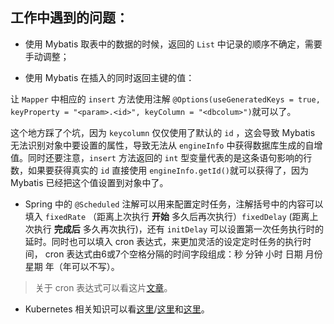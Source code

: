 ## 工作中遇到的问题：

* 使用 Mybatis 取表中的数据的时候，返回的 `List` 中记录的顺序不确定，需要手动调整；

* 使用 Mybatis 在插入的同时返回主键的值：

让 `Mapper` 中相应的 `insert` 方法使用注解 `@Options(useGeneratedKeys = true, keyProperty = "<param>.<id>", keyColumn = "<dbcolum>")`就可以了。

这个地方踩了个坑，因为 `keycolumn` 仅仅使用了默认的 `id` ，这会导致 Mybatis 无法识别对象中要设置的属性，导致无法从 `engineInfo` 中获得数据库生成的自增值。同时还要注意，`insert` 方法返回的 `int` 型变量代表的是这条语句影响的行数，如果要获得真实的 `id` 直接使用 `engineInfo.getId()`就可以获得了，因为 Mybatis 已经把这个值设置到对象中了。

* Spring 中的 `@Scheduled` 注解可以用来配置定时任务，注解括号中的内容可以填入 `fixedRate` （距离上次执行 **开始** 多久后再次执行）`fixedDelay` (距离上次执行 **完成后** 多久再次执行)，还有 `initDelay` 可以设置第一次任务执行时的延时。同时也可以填入 cron 表达式，来更加灵活的设定定时任务的执行时间， cron 表达式由6或7个空格分隔的时间字段组成：秒 分钟 小时 日期 月份 星期 年（年可以不写）。

> 关于 cron 表达式可以看这片[文章](https://blog.csdn.net/jack_bob/article/details/78786740)。

* Kubernetes 相关知识可以看[这里](https://www.kubernetes.org.cn/97.html)/[这里](http://www.dockone.io/article/932)和[这里](https://www.kubernetes.org.cn/tags/cicd)。
